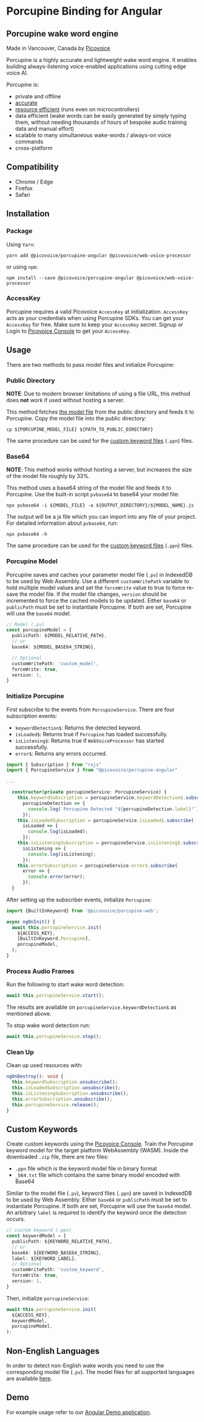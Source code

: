 # Porcupine Binding for Angular

## Porcupine wake word engine

Made in Vancouver, Canada by [Picovoice](https://picovoice.ai)

Porcupine is a highly accurate and lightweight wake word engine. It enables building always-listening voice-enabled
applications using cutting edge voice AI.

Porcupine is:

- private and offline
- [accurate](https://github.com/Picovoice/wake-word-benchmark)
- [resource efficient](https://www.youtube.com/watch?v=T0tAnh8tUQg) (runs even on microcontrollers)
- data efficient (wake words can be easily generated by simply typing them, without needing thousands of hours of
  bespoke audio training data and manual effort)
- scalable to many simultaneous wake-words / always-on voice commands
- cross-platform

## Compatibility

- Chrome / Edge
- Firefox
- Safari

## Installation

### Package

Using `Yarn`:

```console
yarn add @picovoice/porcupine-angular @picovoice/web-voice-processor
```

or using `npm`:

```console
npm install --save @picovoice/porcupine-angular @picovoice/web-voice-processor
```

### AccessKey

Porcupine requires a valid Picovoice `AccessKey` at initialization. `AccessKey` acts as your credentials when using
Porcupine SDKs.
You can get your `AccessKey` for free. Make sure to keep your `AccessKey` secret.
Signup or Login to [Picovoice Console](https://console.picovoice.ai/) to get your `AccessKey`.

## Usage

There are two methods to pass model files and initialize Porcupine:

### Public Directory

**NOTE**: Due to modern browser limitations of using a file URL, this method does __not__ work if used without hosting a
server.

This method fetches [the model file](https://github.com/Picovoice/porcupine/blob/master/lib/common/porcupine_params.pv)
from the public directory and feeds it to Porcupine.
Copy the model file into the public directory:

```console
cp ${PORCUPINE_MODEL_FILE} ${PATH_TO_PUBLIC_DIRECTORY}
```

The same procedure can be used for the [custom keyword files](#custom-keywords) (`.ppn`) files.

### Base64

**NOTE**: This method works without hosting a server, but increases the size of the model file roughly by 33%.

This method uses a base64 string of the model file and feeds it to Porcupine. Use the built-in script `pvbase64` to
base64 your model file:

```console
npx pvbase64 -i ${MODEL_FILE} -o ${OUTPUT_DIRECTORY}/${MODEL_NAME}.js
```

The output will be a js file which you can import into any file of your project. For detailed information
about `pvbase64`,
run:

```console
npx pvbase64 -h
```

The same procedure can be used for the [custom keyword files](#custom-keywords) (`.ppn`) files.

### Porcupine Model

Porcupine saves and caches your parameter model file (`.pv`) in IndexedDB to be used by Web Assembly.
Use a different `customWritePath` variable to hold multiple model values and set the `forceWrite` value to true to force
re-save the model file.
If the model file changes, `version` should be incremented to force the cached models to be updated.
Either `base64` or `publicPath` must be set to instantiate Porcupine. If both are set, Porcupine will use the `base64`
model.

```typescript
// Model (.pv)
const porcupineModel = {
  publicPath: ${MODEL_RELATIVE_PATH},
  // or
  base64: ${MODEL_BASE64_STRING},

  // Optional
  customWritePath: 'custom_model',
  forceWrite: true,
  version: 1,
}
```

### Initialize Porcupine

First subscribe to the events from `PorcupineService`. There are four
subscription events:

- `keywordDetection$`: Returns the detected keyword.
- `isLoaded$`: Returns true if `Porcupine` has loaded successfully.
- `isListening$`: Returns true if `WebVoiceProcessor` has started successfully.
- `error$`:  Returns any errors occurred.

```typescript
import { Subscription } from "rxjs"
import { PorcupineService } from "@picovoice/porcupine-angular"

...

  constructor(private porcupineService: PorcupineService) {
    this.keywordSubscription = porcupineService.keywordDetection$.subscribe(
      porcupineDetection => {
        console.log(`Porcupine Detected "${porcupineDetection.label}"`)
      });
    this.isLoadedSubscription = porcupineService.isLoaded$.subscribe(
      isLoaded => {
        console.log(isLoaded);
      });
    this.isListeningSubscription = porcupineService.isListening$.subscribe(
      isListening => {
        console.log(isListening);
      });
    this.errorSubscription = porcupineService.error$.subscribe(
      error => {
        console.error(error);
      });
  }
```

After setting up the subscriber events, initialize `Porcupine`:

```typescript
import {BuiltInKeyword} from '@picovoice/porcupine-web';

async ngOnInit() {
  await this.porcupineService.init(
    ${ACCESS_KEY},
    [BuiltInKeyword.Porcupine],
    porcupineModel,
  );
}
```

### Process Audio Frames

Run the following to start wake word detection:

```typescript
await this.porcupineService.start();
```

The results are available on `porcupineService.keywordDetection$` as mentioned above.

To stop wake word detection run:

```typescript
await this.porcupineService.stop();
```

### Clean Up

Clean up used resources with:

```typescript
ngOnDestroy(): void {
  this.keywordSubscription.unsubscribe();
  this.isLoadedSubscription.unsubscribe();
  this.isListeningSubscription.unsubscribe();
  this.errorSubscription.unsubscribe();
  this.porcupineService.release();
}
```

## Custom Keywords

Create custom keywords using the [Picovoice Console](https://console.picovoice.ai/).
Train the Porcupine keyword model for the target platform WebAssembly (WASM).
Inside the downloaded `.zip` file, there are two files:

- `.ppn` file which is the keyword model file in binary format
- `_b64.txt` file which contains the same binary model encoded with Base64

Similar to the model file (`.pv`), keyword files (`.ppn`) are saved in IndexedDB to be used by Web Assembly.
Either `base64` or `publicPath` must be set to instantiate Porcupine. If both are set, Porcupine will use
the `base64` model.
An arbitrary `label` is required to identify the keyword once the detection occurs.

```typescript
// custom keyword (.ppn)
const keywordModel = {
  publicPath: ${KEYWORD_RELATIVE_PATH},
  // or
  base64: ${KEYWORD_BASE64_STRING},
  label: ${KEYWORD_LABEL},
  // Optional
  customWritePath: 'custom_keyword',
  forceWrite: true,
  version: 1,
}
```

Then, initialize `porcupineService`:

```typescript
await this.porcupineService.init(
  ${ACCESS_KEY},
  keywordModel,
  porcupineModel,
);
```

## Non-English Languages

In order to detect non-English wake words you need to use the corresponding model file (`.pv`). The model files for all
supported languages are available [here](https://github.com/Picovoice/porcupine/tree/master/lib/common).

## Demo

For example usage refer to our [Angular Demo application](https://github.com/Picovoice/porcupine/tree/master/demo/angular).
